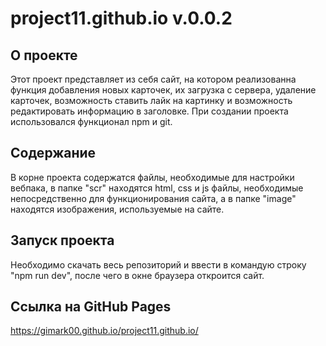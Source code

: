 # project11.github.io v.0.0.2

## О проекте
Этот проект представляет из себя сайт, на котором реализованна функция добавления новых карточек, их загрузка с сервера, удаление карточек, возможность ставить лайк на картинку и возможность редактировать информацию в заголовке. 
При создании проекта использовался функционал npm и git. 

## Содержание
В корне проекта содержатся файлы, необходимые для настройки вебпака, в папке "scr" находятся html, css и js файлы, необходимые непосредственно для функционирования сайта, а в папке "image" находятся изображения, используемые на сайте. 

## Запуск проекта
Необходимо скачать весь репозиторий и ввести в командую строку "npm run dev", после чего в окне браузера откроится сайт. 

## Ссылка на GitHub Pages
https://gimark00.github.io/project11.github.io/
